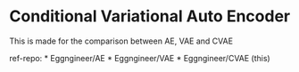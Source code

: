# Conditional Variational Auto Encoder
This is made for the comparison between AE, VAE and CVAE

ref-repo:
    * Eggngineer/AE
    * Eggngineer/VAE
    * Eggngineer/CVAE (this)
  